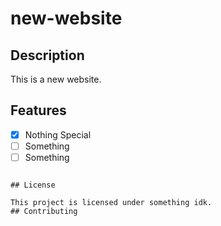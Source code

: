# new-website

## Description

This is a new website.

## Features

* [x] Nothing Special
* [ ] Something
* [ ] Something

```

## License

This project is licensed under something idk.
## Contributing

